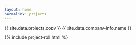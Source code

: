 ```yaml
---
layout: home
permalink: projects
---
```


<p>{{ site.data.projects.copy }} {{ site.data.company-info.name }}</p>

{% include project-roll.html %}